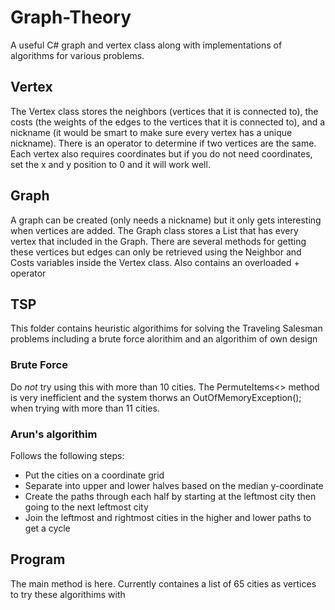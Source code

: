 # Graph-Theory
A useful C# graph and vertex class along with implementations of algorithms for various problems.

## Vertex
The Vertex class stores the neighbors (vertices that it is connected to), the costs (the weights of the edges to the vertices that it is connected to), and a nickname (it would be smart to make sure every vertex has a unique nickname). There is an operator to determine if two vertices are the same. Each vertex also requires coordinates but if you do not need coordinates, set the x and y position to 0 and it will work well.

## Graph
A graph can be created (only needs a nickname) but it only gets interesting when vertices are added. The Graph class stores a List<Vertex> that has every vertex that included in the Graph. There are several methods for getting these vertices but edges can only be retrieved using the Neighbor and Costs variables inside the Vertex class. Also contains an overloaded + operator

## TSP
This folder contains heuristic algorithims for solving the Traveling Salesman problems including a brute force alorithim and an algorithim of own design

### Brute Force
Do *not* try using this with more than 10 cities. The PermuteItems<> method is very inefficient and the system thorws an OutOfMemoryException(); when trying with more than 11 cities.

### Arun's algorithim
Follows the following steps: 
* Put the cities on a coordinate grid
* Separate into upper and lower halves based on the median y-coordinate
* Create the paths through each half by starting at the leftmost city then going to the next leftmost city
* Join the leftmost and rightmost cities in the higher and lower paths to get a cycle

## Program
The main method is here. Currently containes a list of 65 cities as vertices to try these algorithims with
